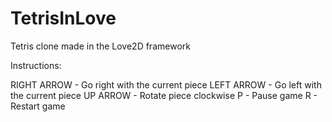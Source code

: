 # TetrisInLove
Tetris clone made in the Love2D framework

Instructions:

RIGHT ARROW - Go right with the current piece
LEFT ARROW - Go left with the current piece
UP ARROW - Rotate piece clockwise
P - Pause game
R - Restart game
